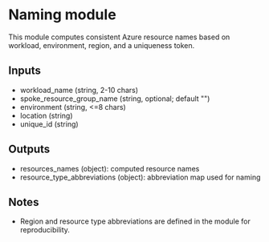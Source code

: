# Naming module

This module computes consistent Azure resource names based on workload, environment, region, and a uniqueness token.

## Inputs
- workload_name (string, 2-10 chars)
- spoke_resource_group_name (string, optional; default "")
- environment (string, <=8 chars)
- location (string)
- unique_id (string)

## Outputs
- resources_names (object): computed resource names
- resource_type_abbreviations (object): abbreviation map used for naming

## Notes
- Region and resource type abbreviations are defined in the module for reproducibility.
